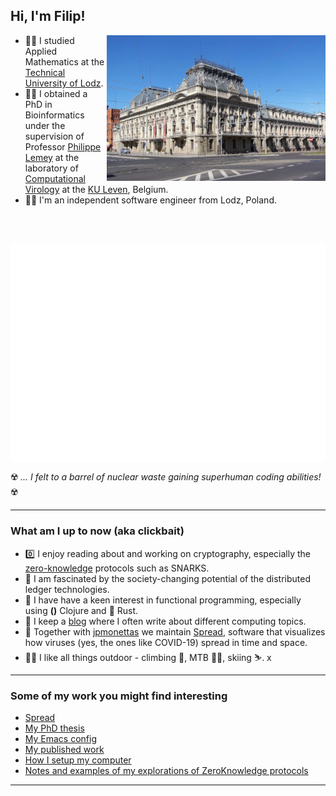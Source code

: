<h2> Hi, I'm Filip!</h2>

<img align='right' src="/visit_lodz.png" width="350">

* :man_student: I studied Applied Mathematics at the [Technical University of Lodz](https://p.lodz.pl/en).
* :man_scientist: I obtained a PhD in Bioinformatics under the supervision of Professor [Philippe Lemey](https://scholar.google.com/citations?user=HwjuEaUAAAAJ) at the laboratory of [Computational Virology](https://rega.kuleuven.be/cev/ecv/) at the [KU Leven](https://www.kuleuven.be/english/kuleuven), Belgium.
* :man_technologist: I'm an independent software engineer from Lodz, Poland.

<br><br>

<img width="700" align="center" src="/github-metrics.svg" alt="Metrics">

:radioactive: *... I felt to a barrel of nuclear waste gaining superhuman coding abilities!* :radioactive:

---

### What am I up to now (aka clickbait)

* :zero: I enjoy reading about and working on cryptography, especially the [zero-knowledge](https://github.com/fbielejec/zkSNARKS_notes) protocols such as SNARKS.
* :link: I am fascinated by the society-changing potential of the distributed ledger technologies.
* :crab: I have have a keen interest in functional programming, especially using **()** Clojure and :crab: Rust.
* :memo: I keep a [blog](https://www.blog.nodrama.io/) where I often write about different computing topics.
* :waffle: Together with [jpmonettas](https://github.com/jpmonettas) we maintain [Spread](https://github.com/fbielejec/spread), software that visualizes how viruses (yes, the ones like COVID-19) spread in time and space.
* :climbing_man: I like all things outdoor - climbing :climbing:, MTB :mountain_biking_man:, skiing :skier:.
x
---

### Some of my work you might find interesting

* [Spread](https://github.com/fbielejec/spread)
* [My PhD thesis](https://github.com/fbielejec/phd-thesis)
* [My Emacs config](https://github.com/fbielejec/emacs.d)
* [My published work](https://scholar.google.com/citations?user=5xTmvcYAAAAJ&hl=en)
* [How I setup my computer](https://github.com/fbielejec/setup-desktop)
* [Notes and examples of my explorations of ZeroKnowledge protocols](https://github.com/fbielejec/zkSNARKS_notes)
<!-- * [Eye tracker written in Rust and OpenCV](https://github.com/fbielejec/rust-opencv/blob/master/src/eye_tracker.rs) -->
<!-- * [Simple recommendations model using Rust and Tensorflow](https://github.com/fbielejec/rust-tensorflow) -->

---
